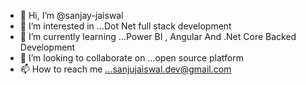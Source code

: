 - 👋 Hi, I’m @sanjay-jaiswal
- 👀 I’m interested in ...Dot Net full stack development
- 🌱 I’m currently learning ...Power BI , Angular And .Net Core Backed Development
- 💞️ I’m looking to collaborate on ...open source platform
- 📫 How to reach me ...sanjujaiswal.dev@gmail.com

<!---
sanjay-jaiswal/sanjay-jaiswal is a ✨ special ✨ repository because its `README.md` (this file) appears on your GitHub profile.
You can click the Preview link to take a look at your changes.
--->
